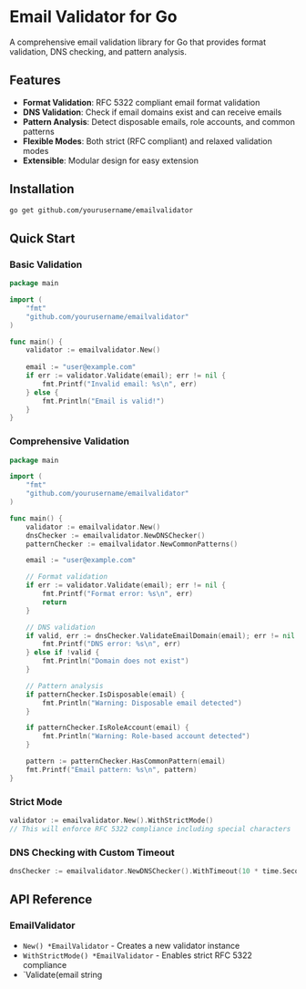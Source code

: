 # Email Validator for Go

A comprehensive email validation library for Go that provides format validation, DNS checking, and pattern analysis.

## Features

- **Format Validation**: RFC 5322 compliant email format validation
- **DNS Validation**: Check if email domains exist and can receive emails
- **Pattern Analysis**: Detect disposable emails, role accounts, and common patterns
- **Flexible Modes**: Both strict (RFC compliant) and relaxed validation modes
- **Extensible**: Modular design for easy extension

## Installation

```bash
go get github.com/yourusername/emailvalidator
```

## Quick Start

### Basic Validation

```go
package main

import (
    "fmt"
    "github.com/yourusername/emailvalidator"
)

func main() {
    validator := emailvalidator.New()
    
    email := "user@example.com"
    if err := validator.Validate(email); err != nil {
        fmt.Printf("Invalid email: %s\n", err)
    } else {
        fmt.Println("Email is valid!")
    }
}
```

### Comprehensive Validation

```go
package main

import (
    "fmt"
    "github.com/yourusername/emailvalidator"
)

func main() {
    validator := emailvalidator.New()
    dnsChecker := emailvalidator.NewDNSChecker()
    patternChecker := emailvalidator.NewCommonPatterns()

    email := "user@example.com"

    // Format validation
    if err := validator.Validate(email); err != nil {
        fmt.Printf("Format error: %s\n", err)
        return
    }

    // DNS validation
    if valid, err := dnsChecker.ValidateEmailDomain(email); err != nil {
        fmt.Printf("DNS error: %s\n", err)
    } else if !valid {
        fmt.Println("Domain does not exist")
    }

    // Pattern analysis
    if patternChecker.IsDisposable(email) {
        fmt.Println("Warning: Disposable email detected")
    }

    if patternChecker.IsRoleAccount(email) {
        fmt.Println("Warning: Role-based account detected")
    }

    pattern := patternChecker.HasCommonPattern(email)
    fmt.Printf("Email pattern: %s\n", pattern)
}
```

### Strict Mode

```go
validator := emailvalidator.New().WithStrictMode()
// This will enforce RFC 5322 compliance including special characters
```

### DNS Checking with Custom Timeout

```go
dnsChecker := emailvalidator.NewDNSChecker().WithTimeout(10 * time.Second)
```

## API Reference

### EmailValidator

- `New() *EmailValidator` - Creates a new validator instance
- `WithStrictMode() *EmailValidator` - Enables strict RFC 5322 compliance
- `Validate(email string